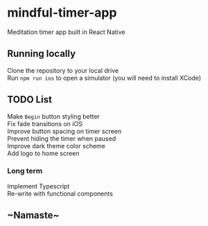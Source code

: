 # mindful-timer-app

Meditation timer app built in React Native

## Running locally

Clone the repository to your local drive\
Run `npm run ios` to open a simulator (you will need to install XCode)

## TODO List

Make `Begin` button styling better\
Fix fade transitions on iOS\
Improve button spacing on timer screen\
Prevent hiding the timer when paused\
Improve dark theme color scheme\
Add logo to home screen

### Long term

Implement Typescript\
Re-write with functional components

## ~Namaste~
